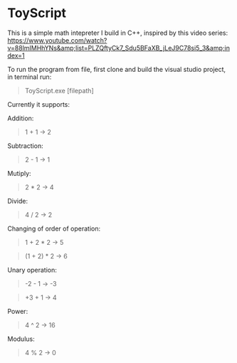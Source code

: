 # ToyScript
This is a simple math intepreter I build in C++, inspired by this video series: https://www.youtube.com/watch?v=88lmIMHhYNs&amp;list=PLZQftyCk7_Sdu5BFaXB_jLeJ9C78si5_3&amp;index=1

To run the program from file, first clone and build the visual studio project, 
in terminal run: 
>ToyScript.exe [filepath]

Currently it supports:


Addition:
> 1 + 1 -> 2


Subtraction:
> 2 - 1 -> 1


Mutiply:
> 2 * 2 -> 4


Divide:
> 4 / 2 -> 2


Changing of order of operation:
> 1 + 2 * 2 -> 5

>(1 + 2) * 2 -> 6

Unary operation:
> -2 - 1 -> -3

> +3 + 1 -> 4

Power:
> 4 ^ 2 -> 16

Modulus:
> 4 % 2 -> 0
